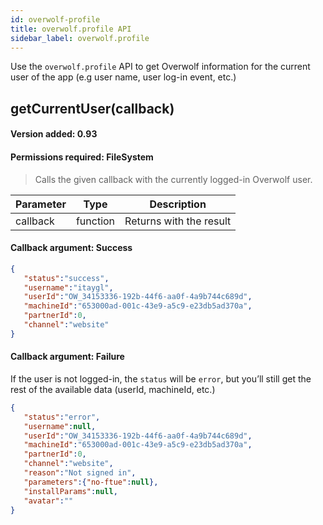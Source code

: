 ```yaml
---
id: overwolf-profile
title: overwolf.profile API
sidebar_label: overwolf.profile
---
```


Use the `overwolf.profile` API to get Overwolf information for the current user of the app (e.g user name, user log-in event, etc.)

## getCurrentUser(callback)
#### Version added: 0.93
#### Permissions required: FileSystem

> Calls the given callback with the currently logged-in Overwolf user.

Parameter | Type     | Description                                                                                        |
----------| ---------| -------------------------------------------------------------------------------------------------- |
callback  | function | Returns with the result                                                                            |   
 
#### Callback argument: Success

```json
{  
   "status":"success",
   "username":"itaygl",
   "userId":"OW_34153336-192b-44f6-aa0f-4a9b744c689d",
   "machineId":"653000ad-001c-43e9-a5c9-e23db5ad370a",
   "partnerId":0,
   "channel":"website"
}
```
#### Callback argument: Failure

If the user is not logged-in, the `status` will be `error`, but you’ll still get the rest of the available data (userId, machineId, etc.)
 
```json
{  
   "status":"error",
   "username":null,
   "userId":"OW_34153336-192b-44f6-aa0f-4a9b744c689d",
   "machineId":"653000ad-001c-43e9-a5c9-e23db5ad370a",
   "partnerId":0,
   "channel":"website",
   "reason":"Not signed in",
   "parameters":{"no-ftue":null},
   "installParams":null,
   "avatar":""
}
```
